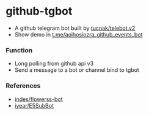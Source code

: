 # github-tgbot

+ A github telegram bot built by [tucnak/telebot.v2](https://github.com/tucnak/telebot/tree/v2)
+ Show demo in [t.me/aoihosiozra_github_events_bot](https://t.me/aoihosiozra_github_events_bot)

### Function

+ Long polling from github api v3
+ Send a message to a bot or channel bind to tgbot

### References

+ [indes/flowerss-bot](https://github.com/indes/flowerss-bot)
+ [iyear/E5SubBot](https://github.com/iyear/E5SubBot)
